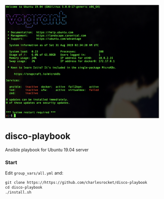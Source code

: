 <img src="screenshot.jpg" alt="screenshot">

# disco-playbook

Ansible playbook for Ubuntu 19.04 server

### Start

Edit `group_vars/all.yml` and:

```
git clone https://https://github.com/charlesrocket/disco-playbook
cd disco-playbook
./install.sh
```
